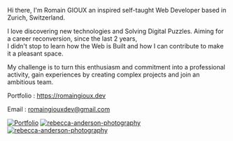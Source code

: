 Hi there, I'm Romain GIOUX an inspired self-taught
Web Developer based in Zurich, Switzerland.

I love discovering new technologies and Solving Digital Puzzles.
Aiming for a career reconversion, since the last 2 years,  
I didn't stop to learn how the Web is Built and how I can contribute 
to make it a pleasant space.
    
My challenge is to turn this enthusiasm and commitment into a
professional activity, gain experiences by
creating complex projects and join an ambitious team.


   Portfolio : https://romaingioux.dev

   Email : romaingiouxdev@gmail.com  
   

[![Portfolio](https://res.cloudinary.com/dokbrxcp2/image/upload/v1647000989/images/portfolio_copie_hvfwh6.png)](https://github.com/nordend4000/portfolio)
[![rebecca-anderson-photography](https://res.cloudinary.com/dokbrxcp2/image/upload/v1647001299/images/reb-desktop_copie_pv7caq.png)](https://github.com/nordend4000/rebecca-anderson-photography)
[![rebecca-anderson-photography](https://res.cloudinary.com/dokbrxcp2/image/upload/v1647001941/images/Capture_d_%C3%A9cran_2022-03-11_%C3%A0_13.31.16_2_cblkuj.png)](https://github.com/nordend4000/rebecca-anderson-photography)
